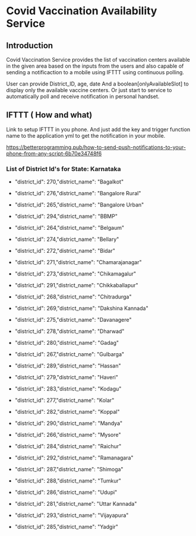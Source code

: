 
# Covid Vaccination Availability Service

## Introduction

Covid Vaccination Service provides the list of vaccination centers available in the given area based on the inputs from the users and also capable of sending a notificaction to a mobile using IFTTT using continuous polling.

User can provide  District_ID, age, date
And a boolean[onlyAvailableSlot] to display only the available vaccine centers. Or just start to service to automatically poll and receive notification in personal handset.

## IFTTT ( How and what)

Link to setup IFTTT in you phone. And just add the key and trigger function name to the application yml to get the notification in your mobile.

https://betterprogramming.pub/how-to-send-push-notifications-to-your-phone-from-any-script-6b70e34748f6


### List of District Id's for State: Karnataka

* "district_id": 270,"district_name": "Bagalkot"

* "district_id": 276,"district_name": "Bangalore Rural"

* "district_id": 265,"district_name": "Bangalore Urban"

* "district_id": 294,"district_name": "BBMP"

* "district_id": 264,"district_name": "Belgaum"

* "district_id": 274,"district_name": "Bellary"

* "district_id": 272,"district_name": "Bidar"

* "district_id": 271,"district_name": "Chamarajanagar"

* "district_id": 273,"district_name": "Chikamagalur"

* "district_id": 291,"district_name": "Chikkaballapur"

* "district_id": 268,"district_name": "Chitradurga"

* "district_id": 269,"district_name": "Dakshina Kannada"

* "district_id": 275,"district_name": "Davanagere"

* "district_id": 278,"district_name": "Dharwad"

* "district_id": 280,"district_name": "Gadag"

* "district_id": 267,"district_name": "Gulbarga"

* "district_id": 289,"district_name": "Hassan"

* "district_id": 279,"district_name": "Haveri"

* "district_id": 283,"district_name": "Kodagu"

* "district_id": 277,"district_name": "Kolar"

* "district_id": 282,"district_name": "Koppal"

* "district_id": 290,"district_name": "Mandya"

* "district_id": 266,"district_name": "Mysore"

* "district_id": 284,"district_name": "Raichur"

* "district_id": 292,"district_name": "Ramanagara"

* "district_id": 287,"district_name": "Shimoga"

* "district_id": 288,"district_name": "Tumkur"

* "district_id": 286,"district_name": "Udupi"

* "district_id": 281,"district_name": "Uttar Kannada"

* "district_id": 293,"district_name": "Vijayapura"

* "district_id": 285,"district_name": "Yadgir"
